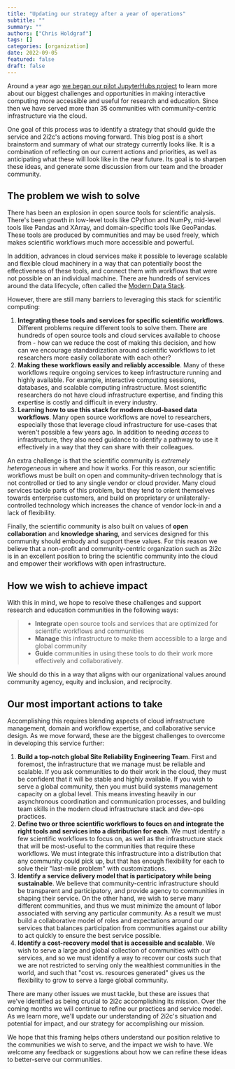 ```yaml
---
title: "Updating our strategy after a year of operations"
subtitle: ""
summary: ""
authors: ["Chris Holdgraf"]
tags: []
categories: [organization]
date: 2022-09-05
featured: false
draft: false
---
```


Around a year ago [we began our pilot JupyterHubs project](http://localhost:1313/blog/2021/six-month-update/) to learn more about our biggest challenges and opportunities in making interactive computing more accessible and useful for research and education. Since then we have served more than 35 communities with community-centric infrastructure via the cloud.

One goal of this process was to identify a strategy that should guide the service and 2i2c's actions moving forward. This blog post is a short brainstorm and summary of what our strategy currently looks like. It is a combination of reflecting on our current actions and priorities, as well as anticipating what these will look like in the near future. Its goal is to sharpen these ideas, and generate some discussion from our team and the broader community.

## The problem we wish to solve

There has been an explosion in open source tools for scientific analysis. There's been growth in low-level tools like CPython and NumPy, mid-level tools like Pandas and XArray, and domain-specific tools like GeoPandas. These tools are produced by communities and may be used freely, which makes scientific workflows much more accessible and powerful.

In addition, advances in cloud services make it possible to leverage scalable and flexible cloud machinery in a way that can potentially boost the effectiveness of these tools, and connect them with workflows that were not possible on an individual machine. There are hundreds of services around the data lifecycle, often called the [Modern Data Stack](https://future.com/emerging-architectures-modern-data-infrastructure/).

However, there are still many barriers to leveraging this stack for scientific computing:

1. **Integrating these tools and services for specific scientific workflows**. Different problems require different tools to solve them. There are hundreds of open source tools and cloud services available to choose from - how can we reduce the cost of making this decision, and how can we encourage standardization around scientific workflows to let researchers more easily collaborate with each other?
2. **Making these workflows easily and reliably accessible**. Many of these workflows require ongoing services to keep infrastructure running and highly available. For example, interactive computing sessions, databases, and scalable computing infrastructure. Most scientific researchers do not have cloud infrastructure expertise, and finding this expertise is costly and difficult in every industry.
3. **Learning how to use this stack for modern cloud-based data workflows**. Many open source workflows are novel to researchers, especially those that leverage cloud infrastructure for use-cases that weren't possible a few years ago. In addition to needing _access_ to infrastructure, they also need guidance to identify a pathway to use it effectively in a way that they can share with their colleagues.

An extra challenge is that the scientific community is _extremely heterogeneous_ in where and how it works.
For this reason, our scientific workflows must be built on open and community-driven technology that is not controlled or tied to any single vendor or cloud provider.
Many cloud services tackle parts of this problem, but they tend to orient themselves towards enterprise customers, and build on proprietary or unilaterally-controlled technology which increases the chance of vendor lock-in and a lack of flexibility.

Finally, the scientific community is also built on values of **open collaboration** and **knowledge sharing**, and services designed for this community should embody and support these values.
For this reason we believe that a non-profit and community-centric organization such as 2i2c is in an excellent position to bring the scientific community into the cloud and empower their workflows with open infrastructure.

## How we wish to achieve impact

With this in mind, we hope to resolve these challenges and support research and education communities in the following ways:

> - **Integrate** open source tools and services that are optimized for scientific workflows and communities
> - **Manage** this infrastructure to make them accessible to a large and global community
> - **Guide** communities in using these tools to do their work more effectively and collaboratively.

We should do this in a way that aligns with our organizational values around community agency, equity and inclusion, and reciprocity.

## Our most important actions to take

Accomplishing this requires blending aspects of cloud infrastructure management, domain and workflow expertise, and collaborative service design. As we move forward, these are the biggest challenges to overcome in developing this service further:

1. **Build a top-notch global Site Reliability Engineering Team**. First and foremost, the infrastructure that we manage must be reliable and scalable. If you ask communities to do their work in the cloud, they must be confident that it will be stable and highly available. If you wish to serve a global community, then you must build systems management capacity on a global level. This means investing heavily in our asynchronous coordination and communication processes, and building team skills in the modern cloud infrastructure stack and dev-ops practices.
2. **Define two or three scientific workflows to foucs on and integrate the right tools and services into a distribution for each**. We must identify a few scientific workflows to focus on, as well as the infrastructure stack that will be most-useful to the communities that require these workflows. We must integrate this infrastructure into a distribution that any community could pick up, but that has enough flexibility for each to solve their "last-mile problem" with customizations.
3. **Identify a service delivery model that is participatory while being sustainable**. We believe that community-centric infrastructure should be transparent and participatory, and provide agency to communities in shaping their service. On the other hand, we wish to serve many different communities, and thus we must minimize the amount of labor associated with serving any particular community. As a result we must build a collaborative model of roles and expectations around our services that balances participation from communities against our ability to act quickly to ensure the best service possible.
4. **Identify a cost-recovery model that is accessible and scalable**. We wish to serve a large and global collection of communities with our services, and so we must identify a way to recover our costs such that we are not restricted to serving only the wealthiest communities in the world, and such that "cost vs. resources generated" gives us the flexibility to grow to serve a large global community.

There are many other issues we must tackle, but these are issues that we've identified as being crucial to 2i2c accomplishing its mission. Over the coming months we will continue to refine our practices and service model. As we learn more, we'll update our understanding of 2i2c's situation and potential for impact, and our strategy for accomplishing our mission.

We hope that this framing helps others understand our position relative to the communities we wish to serve, and the impact we wish to have. We welcome any feedback or suggestions about how we can refine these ideas to better-serve our communities.
